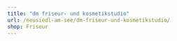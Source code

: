 ```yaml
---
title: "dm friseur- und kosmetikstudio"
url: /neusiedl-am-see/dm-friseur-und-kosmetikstudio/
shop: Friseur
---
```


